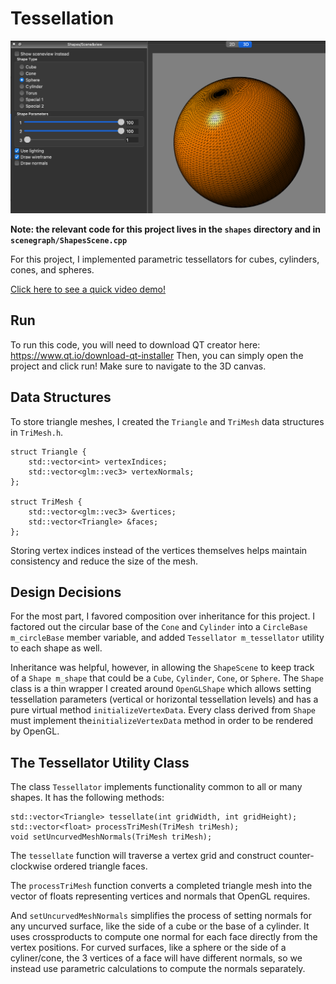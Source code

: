 # Tessellation

![Tessellated sphere](demo.png?raw=true "A tessellated sphere")

**Note: the relevant code for this project lives in the `shapes` directory and in `scenegraph/ShapesScene.cpp`**

For this project, I implemented parametric tessellators for cubes, cylinders, cones, and spheres.

[Click here to see a quick video demo!
](https://youtu.be/Jjbn4XXAHfc)

## Run

To run this code, you will need to download QT creator here: https://www.qt.io/download-qt-installer
Then, you can simply open the project and click run! Make sure to navigate to the 3D canvas.

## Data Structures

To store triangle meshes, I created the `Triangle` and `TriMesh` data structures in `TriMesh.h`.

```
struct Triangle {
    std::vector<int> vertexIndices;
    std::vector<glm::vec3> vertexNormals;
};

struct TriMesh {
    std::vector<glm::vec3> &vertices;
    std::vector<Triangle> &faces;
};
```

Storing vertex indices instead of the vertices themselves helps maintain consistency and reduce 
the size of the mesh.

## Design Decisions

For the most part, I favored composition over inheritance for this project. I factored out the circular base of the 
`Cone` and `Cylinder` into a `CircleBase m_circleBase` member variable, and added `Tessellator m_tessellator` utility
to each shape as well.

Inheritance was helpful, however, in allowing the `ShapeScene` to keep track of a `Shape m_shape` that could be
a `Cube`, `Cylinder`, `Cone`, or `Sphere`. The `Shape` class is a thin wrapper I created around `OpenGLShape` which allows setting 
tessellation parameters (vertical or horizontal tessellation levels) and has a pure virtual method `initializeVertexData`.
Every class derived from `Shape` must implement the`initializeVertexData` method in order to be rendered by OpenGL.

## The Tessellator Utility Class

The class `Tessellator` implements functionality common to all or many shapes. It has the following methods:

```
std::vector<Triangle> tessellate(int gridWidth, int gridHeight);
std::vector<float> processTriMesh(TriMesh triMesh);
void setUncurvedMeshNormals(TriMesh triMesh);
```

The `tessellate` function will traverse a vertex grid and construct counter-clockwise ordered triangle faces.

The `processTriMesh` function converts a completed triangle mesh into the vector of floats representing vertices and normals
that OpenGL requires.

And `setUncurvedMeshNormals` simplifies the process of setting normals for any uncurved surface, like the side of a cube
or the base of a cylinder. It uses crossproducts to compute one normal for each face directly from the vertex positions. 
For curved surfaces, like a sphere or the side of a cyliner/cone, the 3 vertices of a face will have different normals,
so we instead use parametric calculations to compute the normals separately.
